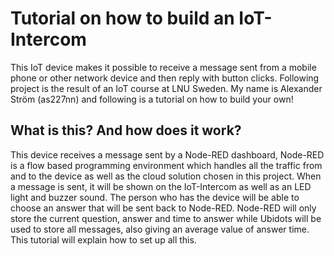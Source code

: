# Tutorial on how to build an IoT-Intercom
This IoT device makes it possible to receive a message sent from a mobile phone or other network device and then reply with button clicks. Following project is the result of an IoT course at LNU Sweden. My name is Alexander Ström (as227nn) and following is a tutorial on how to build your own!

## What is this? And how does it work?
This device receives a message sent by a Node-RED dashboard, Node-RED is a flow based programming environment which handles all the traffic from and to the device as well as the cloud solution chosen in this project. When a message is sent, it will be shown on the IoT-Intercom as well as an LED light and buzzer sound. The person who has the device will be able to choose an answer that will be sent back to Node-RED. Node-RED will only store the current question, answer and time to answer while Ubidots will be used to store all messages, also giving an average value of answer time. This tutorial will explain how to set up all this.

